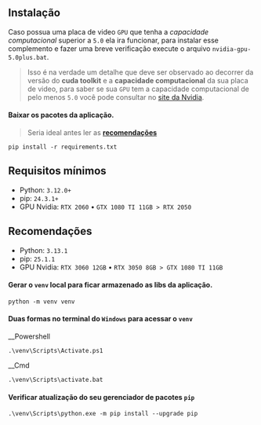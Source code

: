 ## Instalação

Caso possua uma placa de video `GPU` que tenha a *capacidade computacional* superior a `5.0` ela ira funcionar, para instalar esse complemento e fazer uma breve verificação execute o arquivo `nvidia-gpu-5.0plus.bat`.
> Isso é na verdade um detalhe que deve ser observado ao decorrer da versão do **cuda toolkit** e a **capacidade computacional** da sua placa de video, para saber se sua `GPU` tem a capacidade computacional de pelo menos `5.0` você pode consultar no [site da Nvidia](https://developer.nvidia.com/cuda-gpus).

#### Baixar os pacotes da aplicação. 
> Seria ideal antes ler as [**recomendações**](#recomendações)

```batch
pip install -r requirements.txt
```

## Requisitos mínimos

- Python: `3.12.0+`
- pip: `24.3.1+`
- GPU Nvidia: `RTX 2060` • `GTX 1080 TI 11GB > RTX 2050`

## Recomendações

- Python: `3.13.1`
- pip: `25.1.1`
- GPU Nvidia: `RTX 3060 12GB` • `RTX 3050 8GB > GTX 1080 TI 11GB`

#### Gerar o `venv` local para ficar armazenado as libs da aplicação.

```batch
python -m venv venv
```

#### Duas formas no terminal do `Windows` para acessar o `venv`

__Powershell

```batch
.\venv\Scripts\Activate.ps1
```
__Cmd

```batch
.\venv\Scripts\activate.bat
```

#### Verificar atualização do seu gerenciador de pacotes `pip`

```batch
.\venv\Scripts\python.exe -m pip install --upgrade pip
```

